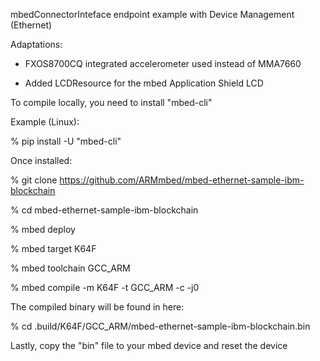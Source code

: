mbedConnectorInteface endpoint example with Device Management (Ethernet)

Adaptations:

 - FXOS8700CQ integrated accelerometer used instead of MMA7660

 - Added LCDResource for the mbed Application Shield LCD

To compile locally, you need to install "mbed-cli"

Example (Linux):

 % pip install -U "mbed-cli"

Once installed:

 % git clone https://github.com/ARMmbed/mbed-ethernet-sample-ibm-blockchain

 % cd mbed-ethernet-sample-ibm-blockchain

 % mbed deploy

 % mbed target K64F

 % mbed toolchain GCC_ARM

 % mbed compile -m K64F -t GCC_ARM -c -j0

The compiled binary will be found in here:

 % cd .build/K64F/GCC_ARM/mbed-ethernet-sample-ibm-blockchain.bin

Lastly, copy the "bin" file to your mbed device and reset the device
